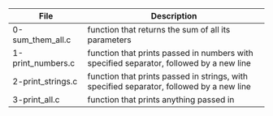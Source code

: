 File | Description
--- | ---
0-sum_them_all.c | function that returns the sum of all its parameters
1-print_numbers.c | function that prints passed in numbers with specified separator, followed by a new line
2-print_strings.c | function that prints passed in strings, with specified separator, followed by a new line
3-print_all.c |  function that prints anything passed in
